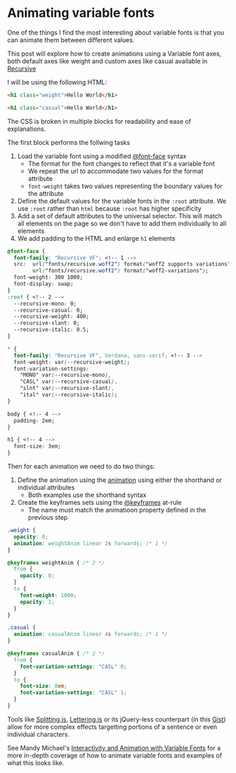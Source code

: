 # Animating variable fonts

One of the things I find the most interesting about variable fonts is that you can animate them between different values.

This post will explore how to create animations using a Variable font axes, both default axes like weight and custom axes like casual available in [Recursive](https://recursive.design)

I will be using the following HTML:

```html
<h1 class="weight">Hello World</h1>

<h1 class="casual">Hello World</h1>
```

The CSS is broken in multiple blocks for readability and ease of explanations.

The first block performs the follwing tasks

1. Load the variable font using a modified [@font-face](https://developer.mozilla.org/en-US/docs/Web/CSS/@font-face) syntax
   * The format for the font changes to reflect that it's a variable font
   * We repeat the url to accommodate two values for the format attribute
   * `font-weight` takes two values representing the boundary values for the attribute
2. Define the default values for the variable fonts in the `:root` attribute. We use `:root` rather than `html` because `:root` has higher specificity
3. Add a set of default attributes to the universal selector. This will match all elements on the page so we don't have to add them individually to all elements
4. We add padding to the HTML and enlarge `h1` elements

```css
@font-face {
  font-family: "Recursive VF"; <!-- 1 -->
  src:  url("fonts/recursive.woff2") format("woff2 supports variations"),
        url("fonts/recursive.woff2") format("woff2-variations");
  font-weight: 300 1000;
  font-display: swap;
}
:root { <!-- 2 -->
  --recursive-mono: 0;
  --recursive-casual: 0;
  --recursive-weight: 400;
  --recursive-slant: 0;
  --recursive-italic: 0.5;
}

* {
  font-family: "Recursive VF", Verdana, sans-serif; <!-- 3 -->
  font-weight: var(--recursive-weight);
  font-variation-settings:
    "MONO" var(--recursive-mono),
    "CASL" var(--recursive-casual),
    "slnt" var(--recursive-slant),
    "ital" var(--recursive-italic);
}

body { <!-- 4 -->
  padding: 2em;
}

h1 { <!-- 4 -->
  font-size: 3em;
}
```

Then for each animation we need to do two things:

1. Define the animation using the [animation](https://developer.mozilla.org/en-US/docs/Web/CSS/animation) using either the shorthand or individual attributes
   * Both examples use the shorthand syntax
2. Create the keyframes sets using the [@keyframes](https://developer.mozilla.org/en-US/docs/Web/CSS/@keyframes) at-rule
   * The name must match the animatioon property defined in the previous step

```css
.weight {
  opacity: 0;
  animation: weightAnim linear 2s forwards; /* 1 */
}

@keyframes weightAnim { /* 2 */
  from {
    opacity: 0;
  }
  to {
    font-weight: 1000;
    opacity: 1;
  }
}
```
```css
.casual {
  animation: casualAnim linear 4s forwards; /* 1 */
}

@keyframes casualAnim { /* 2 */
  from {
    font-variation-settings: "CASL" 0;
  }
  to {
    font-size: 8em;
    font-variation-settings: "CASL" 1;
  }
}
```

Tools like [Splitting.js](https://splitting.js.org/), [Lettering.js](http://letteringjs.com/) or its jQuery-less counterpart (in this [Gist](https://gist.github.com/adactio/1682367)) allow for more complex effects targetting portions of a sentence or even individual characters.

See Mandy Michael's [Interactivity and Animation with Variable Fonts](https://24ways.org/2019/interactivity-and-animation-with-variable-fonts/) for a more in-depth coverage of how to animate variable fonts and examples of what this looks like.

